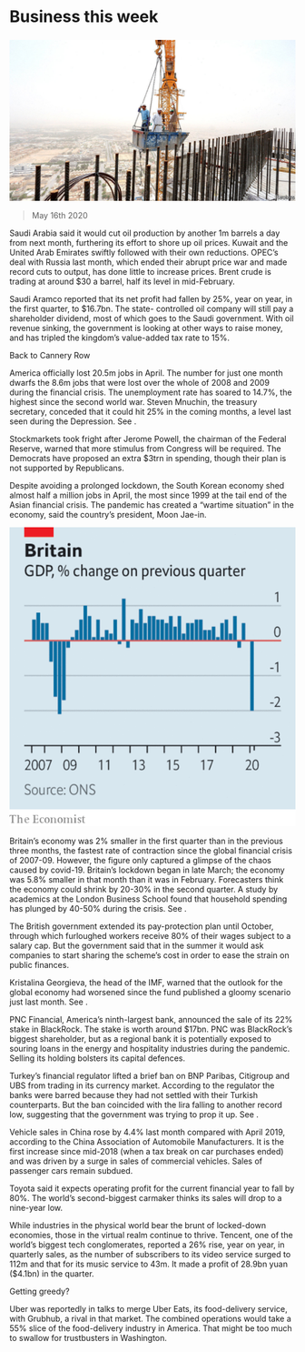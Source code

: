 ###### 

# Business this week 

#####  

![image](images/20200516_WWP502.jpg) 

> May 16th 2020 

Saudi Arabia said it would cut oil production by another 1m barrels a day from next month, furthering its effort to shore up oil prices. Kuwait and the United Arab Emirates swiftly followed with their own reductions. OPEC’s deal with Russia last month, which ended their abrupt price war and made record cuts to output, has done little to increase prices. Brent crude is trading at around $30 a barrel, half its level in mid-February.


Saudi Aramco reported that its net profit had fallen by 25%, year on year, in the first quarter, to $16.7bn. The state- controlled oil company will still pay a shareholder dividend, most of which goes to the Saudi government. With oil revenue sinking, the government is looking at other ways to raise money, and has tripled the kingdom’s value-added tax rate to 15%.

Back to Cannery Row

America officially lost 20.5m jobs in April. The number for just one month dwarfs the 8.6m jobs that were lost over the whole of 2008 and 2009 during the financial crisis. The unemployment rate has soared to 14.7%, the highest since the second world war. Steven Mnuchin, the treasury secretary, conceded that it could hit 25% in the coming months, a level last seen during the Depression. See .

Stockmarkets took fright after Jerome Powell, the chairman of the Federal Reserve, warned that more stimulus from Congress will be required. The Democrats have proposed an extra $3trn in spending, though their plan is not supported by Republicans.

Despite avoiding a prolonged lockdown, the South Korean economy shed almost half a million jobs in April, the most since 1999 at the tail end of the Asian financial crisis. The pandemic has created a “wartime situation” in the economy, said the country’s president, Moon Jae-in.

![image](images/20200516_WWC585.png) 


Britain’s economy was 2% smaller in the first quarter than in the previous three months, the fastest rate of contraction since the global financial crisis of 2007-09. However, the figure only captured a glimpse of the chaos caused by covid-19. Britain’s lockdown began in late March; the economy was 5.8% smaller in that month than it was in February. Forecasters think the economy could shrink by 20-30% in the second quarter. A study by academics at the London Business School found that household spending has plunged by 40-50% during the crisis. See .

The British government extended its pay-protection plan until October, through which furloughed workers receive 80% of their wages subject to a salary cap. But the government said that in the summer it would ask companies to start sharing the scheme’s cost in order to ease the strain on public finances.

Kristalina Georgieva, the head of the IMF, warned that the outlook for the global economy had worsened since the fund published a gloomy scenario just last month. See .

PNC Financial, America’s ninth-largest bank, announced the sale of its 22% stake in BlackRock. The stake is worth around $17bn. PNC was BlackRock’s biggest shareholder, but as a regional bank it is potentially exposed to souring loans in the energy and hospitality industries during the pandemic. Selling its holding bolsters its capital defences.

Turkey’s financial regulator lifted a brief ban on BNP Paribas, Citigroup and UBS from trading in its currency market. According to the regulator the banks were barred because they had not settled with their Turkish counterparts. But the ban coincided with the lira falling to another record low, suggesting that the government was trying to prop it up. See .

Vehicle sales in China rose by 4.4% last month compared with April 2019, according to the China Association of Automobile Manufacturers. It is the first increase since mid-2018 (when a tax break on car purchases ended) and was driven by a surge in sales of commercial vehicles. Sales of passenger cars remain subdued.

Toyota said it expects operating profit for the current financial year to fall by 80%. The world’s second-biggest carmaker thinks its sales will drop to a nine-year low.

While industries in the physical world bear the brunt of locked-down economies, those in the virtual realm continue to thrive. Tencent, one of the world’s biggest tech conglomerates, reported a 26% rise, year on year, in quarterly sales, as the number of subscribers to its video service surged to 112m and that for its music service to 43m. It made a profit of 28.9bn yuan ($4.1bn) in the quarter.

Getting greedy?

Uber was reportedly in talks to merge Uber Eats, its food-delivery service, with Grubhub, a rival in that market. The combined operations would take a 55% slice of the food-delivery industry in America. That might be too much to swallow for trustbusters in Washington.

